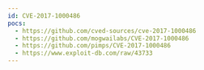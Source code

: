 ```yaml
---
id: CVE-2017-1000486
pocs:
  - https://github.com/cved-sources/cve-2017-1000486
  - https://github.com/mogwailabs/CVE-2017-1000486
  - https://github.com/pimps/CVE-2017-1000486
  - https://www.exploit-db.com/raw/43733
---
```

